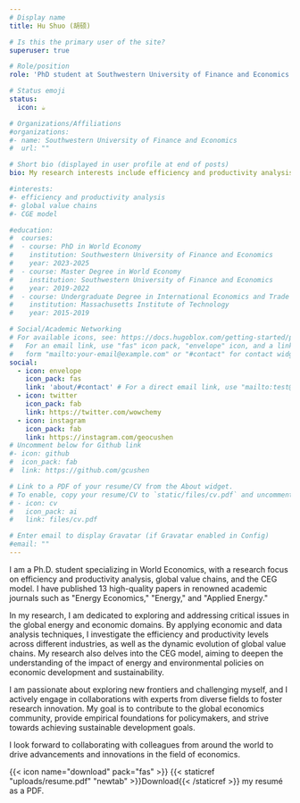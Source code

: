 ```yaml
---
# Display name
title: Hu Shuo (胡硕)

# Is this the primary user of the site?
superuser: true

# Role/position
role: 'PhD student at Southwestern University of Finance and Economics'

# Status emoji
status:
  icon: ☕️

# Organizations/Affiliations
#organizations:
#- name: Southwestern University of Finance and Economics
#  url: ""

# Short bio (displayed in user profile at end of posts)
bio: My research interests include efficiency and productivity analysis, global value chains, CGE model.

#interests:
#- efficiency and productivity analysis
#- global value chains
#- CGE model

#education:
#  courses:
#  - course: PhD in World Economy
#    institution: Southwestern University of Finance and Economics
#    year: 2023-2025
#  - course: Master Degree in World Economy
#    institution: Southwestern University of Finance and Economics
#    year: 2019-2022
#  - course: Undergraduate Degree in International Economics and Trade
#    institution: Massachusetts Institute of Technology
#    year: 2015-2019

# Social/Academic Networking
# For available icons, see: https://docs.hugoblox.com/getting-started/page-builder/#icons
#   For an email link, use "fas" icon pack, "envelope" icon, and a link in the
#   form "mailto:your-email@example.com" or "#contact" for contact widget.
social:
  - icon: envelope
    icon_pack: fas
    link: 'about/#contact' # For a direct email link, use "mailto:test@example.org".
  - icon: twitter
    icon_pack: fab
    link: https://twitter.com/wowchemy
  - icon: instagram
    icon_pack: fab
    link: https://instagram.com/geocushen
# Uncomment below for Github link
#- icon: github
#  icon_pack: fab
#  link: https://github.com/gcushen

# Link to a PDF of your resume/CV from the About widget.
# To enable, copy your resume/CV to `static/files/cv.pdf` and uncomment the lines below.
# - icon: cv
#   icon_pack: ai
#   link: files/cv.pdf

# Enter email to display Gravatar (if Gravatar enabled in Config)
#email: ""
---
```


I am a Ph.D. student specializing in World Economics, with a research focus on efficiency and productivity analysis, global value chains, and the CEG model. I have published 13 high-quality papers in renowned academic journals such as "Energy Economics," "Energy," and "Applied Energy."

In my research, I am dedicated to exploring and addressing critical issues in the global energy and economic domains. By applying economic and data analysis techniques, I investigate the efficiency and productivity levels across different industries, as well as the dynamic evolution of global value chains. My research also delves into the CEG model, aiming to deepen the understanding of the impact of energy and environmental policies on economic development and sustainability.

I am passionate about exploring new frontiers and challenging myself, and I actively engage in collaborations with experts from diverse fields to foster research innovation. My goal is to contribute to the global economics community, provide empirical foundations for policymakers, and strive towards achieving sustainable development goals.

I look forward to collaborating with colleagues from around the world to drive advancements and innovations in the field of economics.

{{< icon name="download" pack="fas" >}} {{< staticref "uploads/resume.pdf" "newtab" >}}Download{{< /staticref >}} my resumé as a PDF.
